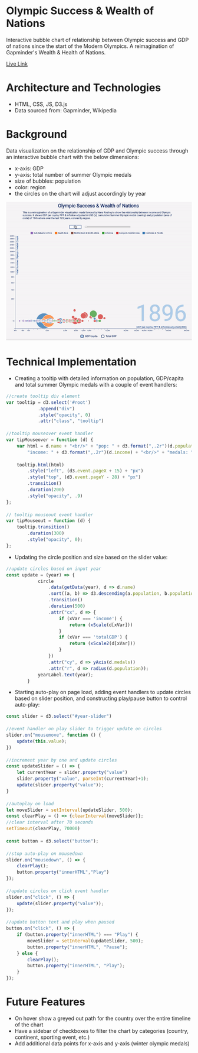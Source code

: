 # Olympic Success & Wealth of Nations

Interactive bubble chart of relationship between Olympic success and GDP of nations since the start of the Modern Olympics. A reimagination of Gapminder's Wealth & Health of Nations.

[Live Link](https:// "Olympic Success")

# Architecture and Technologies
* HTML, CSS, JS, D3.js
* Data sourced from: Gapminder, Wikipedia

# Background
Data visualization on the relationship of GDP and Olympic success through an interactive bubble chart with the below dimensions:
* x-axis: GDP
* y-axis: total number of summer Olympic medals
* size of bubbles: population
* color: region
* the circles on the chart will adjust accordingly by year

![demo](demonstration.gif)

# Technical Implementation
* Creating a tooltip with detailed information on population, GDP/capita and total summer Olympic medals with a couple of event handlers:
```javascript
//create tooltip div element
var tooltip = d3.select('#root')
            .append("div")
            .style("opacity", 0)
            .attr("class", "tooltip")

//tooltip mouseover event handler
var tipMouseover = function (d) {
    var html = d.name + "<br/>" + "pop: " + d3.format(",.2r")(d.population) + "<br/>" +
        "income: " + d3.format(",.2r")(d.income) + "<br/>" + "medals: " + d3.format(",.2r")(d.medals)

    tooltip.html(html)
        .style("left", (d3.event.pageX + 15) + "px")
        .style("top", (d3.event.pageY - 28) + "px")
        .transition()
        .duration(200)
        .style("opacity", .9)
};

// tooltip mouseout event handler
var tipMouseout = function (d) {
    tooltip.transition()
        .duration(300)
        .style("opacity", 0);
};
```

* Updating the circle position and size based on the slider value:
```javascript
//update circles based on input year
const update = (year) => {
            circle
                .data(getData(year), d => d.name)
                .sort((a, b) => d3.descending(a.population, b.population))
                .transition()
                .duration(500)
                .attr("cx", d => {
                    if (xVar === 'income') {
                        return (xScale(d[xVar]))
                    }
                    if (xVar === 'totalGDP') {
                        return (xScale2(d[xVar]))
                    }
                })
                .attr("cy", d => yAxis(d.medals))
                .attr("r", d => radius(d.population));
            yearLabel.text(year);
        }
```

* Starting auto-play on page load, adding event handlers to update circles based on slider position, and constructing play/pause button to control auto-play:
```javascript
const slider = d3.select("#year-slider")

//event handler on play slider to trigger update on circles
slider.on("mousemove", function () {
    update(this.value);
})

//increment year by one and update circles
const updateSlider = () => {
    let currentYear = slider.property("value")
    slider.property("value", parseInt(currentYear)+1);
    update(slider.property("value"));
}

//autoplay on load
let moveSlider = setInterval(updateSlider, 500);
const clearPlay = () => {clearInterval(moveSlider)};
//clear interval after 70 seconds
setTimeout(clearPlay, 70000)

const button = d3.select("button");

//stop auto-play on mousedown
slider.on("mousedown", () => {
    clearPlay();
    button.property("innerHTML","Play")
});

//update circles on click event handler
slider.on("click", () => {
    update(slider.property("value"));
});

//update button text and play when paused
button.on("click", () => {
    if (button.property("innerHTML") === "Play") {
        moveSlider = setInterval(updateSlider, 500);
        button.property("innerHTML", "Pause");
    } else {
        clearPlay();
        button.property("innerHTML", "Play");
    }
});
```

# Future Features
* On hover show a greyed out path for the country over the entire timeline of the chart
* Have a sidebar of checkboxes to filter the chart by categories (country, continent, sporting event, etc.)
* Add additional data points for x-axis and y-axis (winter olympic medals)